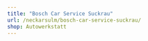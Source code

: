 ```yaml
---
title: "Bosch Car Service Suckrau"
url: /neckarsulm/bosch-car-service-suckrau/
shop: Autowerkstatt
---
```

